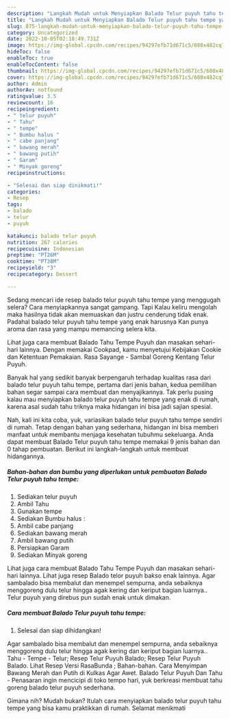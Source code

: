 ```yaml
---
description: "Langkah Mudah untuk Menyiapkan Balado Telur puyuh tahu tempe yang Menggugah Selera, Buat Buka Puasa}"
title: "Langkah Mudah untuk Menyiapkan Balado Telur puyuh tahu tempe yang Menggugah Selera, Buat Buka Puasa}"
slug: 875-langkah-mudah-untuk-menyiapkan-balado-telur-puyuh-tahu-tempe-yang-menggugah-selera-buat-buka-puasa
category: Uncategorized
date: 2022-10-05T02:18:49.731Z
image: https://img-global.cpcdn.com/recipes/94297efb71d671c5/680x482cq70/balado-telur-puyuh-tahu-tempe-foto-resep-utama.jpg
hideToc: false
enableToc: true
enableTocContent: false
thumbnail: https://img-global.cpcdn.com/recipes/94297efb71d671c5/680x482cq70/balado-telur-puyuh-tahu-tempe-foto-resep-utama.jpg
cover: https://img-global.cpcdn.com/recipes/94297efb71d671c5/680x482cq70/balado-telur-puyuh-tahu-tempe-foto-resep-utama.jpg
author: Admin
authorAv: notfound
ratingvalue: 3.5
reviewcount: 16
recipeingredient:
- " telur puyuh"
- " Tahu"
- " tempe"
- " Bumbu halus "
- " cabe panjang"
- " bawang merah"
- " bawang putih"
- " Garam"
- " Minyak goreng"
recipeinstructions:

- "Selesai dan siap dinikmati!"
categories:
- Resep
tags:
- balado
- telur
- puyuh

katakunci: balado telur puyuh 
nutrition: 267 calories
recipecuisine: Indonesian
preptime: "PT26M"
cooktime: "PT38M"
recipeyield: "3"
recipecategory: Dessert

---
```



Sedang mencari ide resep balado telur puyuh tahu tempe yang menggugah selera? Cara menyiapkannya sangat gampang. Tapi Kalau keliru mengolah maka hasilnya tidak akan memuaskan dan justru cenderung tidak enak. Padahal balado telur puyuh tahu tempe yang enak harusnya Kan punya aroma dan rasa yang mampu memancing selera kita.


Lihat juga cara membuat Balado Tahu Tempe Puyuh dan masakan sehari-hari lainnya. Dengan memakai Cookpad, kamu menyetujui Kebijakan Cookie dan Ketentuan Pemakaian. Rasa Sayange - Sambal Goreng Kentang Telur Puyuh.

Banyak hal yang sedikit banyak berpengaruh terhadap kualitas rasa dari balado telur puyuh tahu tempe, pertama dari jenis bahan, kedua pemilihan bahan segar sampai cara membuat dan menyajikannya. Tak perlu pusing kalau mau menyiapkan balado telur puyuh tahu tempe yang enak di rumah, karena asal sudah tahu triknya maka hidangan ini bisa jadi sajian spesial.


Nah, kali ini kita coba, yuk, variasikan balado telur puyuh tahu tempe sendiri di rumah. Tetap dengan bahan yang sederhana, hidangan ini bisa memberi manfaat untuk membantu menjaga kesehatan tubuhmu sekeluarga. Anda dapat membuat Balado Telur puyuh tahu tempe memakai 9 jenis bahan dan 0 tahap pembuatan. Berikut ini langkah-langkah untuk membuat hidangannya.

<!--inarticleads1-->

##### Bahan-bahan dan bumbu yang diperlukan untuk pembuatan Balado Telur puyuh tahu tempe:

1. Sediakan  telur puyuh
1. Ambil  Tahu
1. Gunakan  tempe
1. Sediakan  Bumbu halus :
1. Ambil  cabe panjang
1. Sediakan  bawang merah
1. Ambil  bawang putih
1. Persiapkan  Garam
1. Sediakan  Minyak goreng


Lihat juga cara membuat Balado Tahu Tempe Puyuh dan masakan sehari-hari lainnya. Lihat juga resep Balado telor puyuh bakso enak lainnya. Agar sambalado bisa membalut dan menempel sempurna, anda sebaiknya menggoreng dulu telur hingga agak kering dan keriput bagian luarnya.. Telur puyuh yang direbus pun sudah enak untuk dimakan. 

<!--inarticleads2-->

##### Cara membuat Balado Telur puyuh tahu tempe:


1. Selesai dan siap dihidangkan!

Agar sambalado bisa membalut dan menempel sempurna, anda sebaiknya menggoreng dulu telur hingga agak kering dan keriput bagian luarnya.. Tahu - Tempe - Telur; Resep Telur Puyuh Balado; Resep Telur Puyuh Balado. Lihat Resep Versi RasaBunda ; Bahan-bahan. Cara Menyimpan Bawang Merah dan Putih di Kulkas Agar Awet. Balado Telur Puyuh Dan Tahu - Penasaran ingin mencicipi di toko tempo hari, yuk berkreasi membuat tahu goreng balado telur puyuh sederhana. 

Gimana nih? Mudah bukan? Itulah cara menyiapkan balado telur puyuh tahu tempe yang bisa kamu praktikkan di rumah. Selamat menikmati
